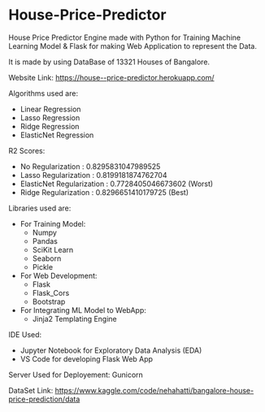 # House-Price-Predictor

House Price Predictor Engine made with Python for Training Machine Learning Model & Flask for making Web Application to represent the Data.

It is made by using DataBase of 13321 Houses of Bangalore.

Website Link: https://house--price-predictor.herokuapp.com/

Algorithms used are:
* Linear Regression
* Lasso Regression
* Ridge Regression
* ElasticNet Regression

R2 Scores:
* No Regularization :  0.8295831047989525
* Lasso Regularization :  0.8199181874762704
* ElasticNet Regularization :  0.7728405046673602 (Worst)
* Ridge Regularization :  0.8296651410179725 (Best)

Libraries used are:
* For Training Model:
  * Numpy
  * Pandas
  * SciKit Learn
  * Seaborn
  * Pickle
* For Web Development:
  * Flask
  * Flask_Cors
  * Bootstrap
* For Integrating ML Model to WebApp:
  * Jinja2 Templating Engine
  
 IDE Used:
 * Jupyter Notebook for Exploratory Data Analysis (EDA)
 * VS Code for developing Flask Web App
 
 Server Used for Deployement: Gunicorn
 
 DataSet Link: https://www.kaggle.com/code/nehahatti/bangalore-house-price-prediction/data
